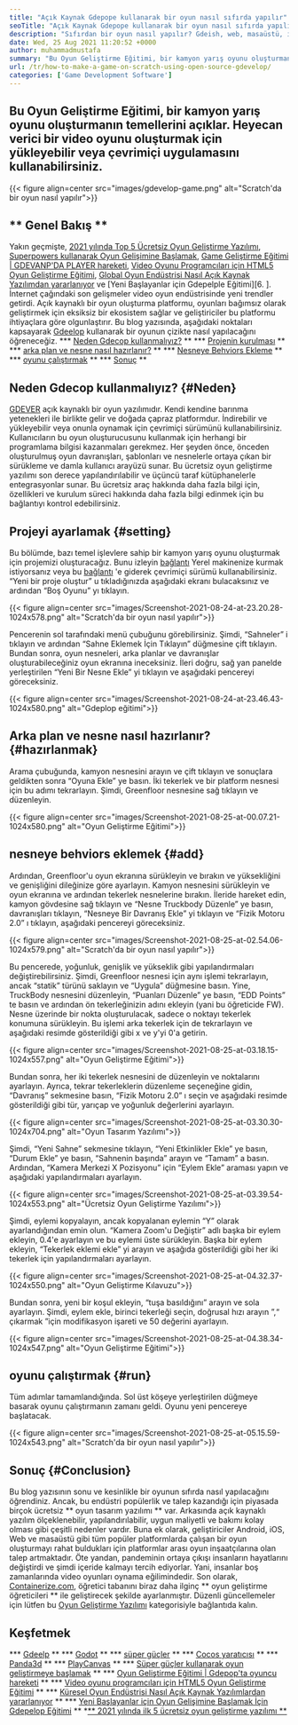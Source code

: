 ```yaml
---
title: "Açık Kaynak Gdepope kullanarak bir oyun nasıl sıfırda yapılır" 
seoTitle: "Açık Kaynak Gdepope kullanarak bir oyun nasıl sıfırda yapılır" 
description: "Sıfırdan bir oyun nasıl yapılır? Gdeish, web, masaüstü, iOS ve Android için video oyunları oluşturmak için birçok bileşen ve davranışla dolu mantıklı bir kullanıcı arayüzü sunar." 
date: Wed, 25 Aug 2021 11:20:52 +0000
author: muhammadmustafa
summary: "Bu Oyun Geliştirme Eğitimi, bir kamyon yarış oyunu oluşturmanın temellerini açıklar. Heyecan verici bir video oyunu oluşturmak için yükleyebilir veya çevrimiçi uygulamasını kullanabilirsiniz." 
url: /tr/how-to-make-a-game-on-scratch-using-open-source-gdevelop/
categories: ['Game Development Software']
---
```


## Bu Oyun Geliştirme Eğitimi, bir kamyon yarış oyunu oluşturmanın temellerini açıklar. Heyecan verici bir video oyunu oluşturmak için yükleyebilir veya çevrimiçi uygulamasını kullanabilirsiniz.

{{< figure align=center src="images/gdevelop-game.png" alt="Scratch'da bir oyun nasıl yapılır">}}


## ** Genel Bakış **
Yakın geçmişte, [2021 yılında Top 5 Ücretsiz Oyun Geliştirme Yazılımı][1], [Superpowers kullanarak Oyun Gelişimine Başlamak][2], [Game Geliştirme Eğitimi | GDEVANP'DA PLAYER hareketi][3], [Video Oyunu Programcıları için HTML5 Oyun Geliştirme Eğitimi][4], [Global Oyun Endüstrisi Nasıl Açık Kaynak Yazılımdan yararlanıyor][5] ve [Yeni Başlayanlar için Gdepelple Eğitimi][6. ]. İnternet çağındaki son gelişmeler video oyun endüstrisinde yeni trendler getirdi. Açık kaynaklı bir oyun oluşturma platformu, oyunları bağımsız olarak geliştirmek için eksiksiz bir ekosistem sağlar ve geliştiriciler bu platformu ihtiyaçlara göre olgunlaştırır. Bu blog yazısında, aşağıdaki noktaları kapsayarak [Gdeelop][7] kullanarak bir oyunun çizikte nasıl yapılacağını öğreneceğiz.
  *** [Neden Gdecop kullanmalıyız?][8] **
  *** [Projenin kurulması][9] **
  *** [arka plan ve nesne nasıl hazırlanır?][10] **
  *** [Nesneye Behviors Ekleme][11] **
  *** [oyunu çalıştırmak][12] **
  *** [Sonuç][13] **

## Neden Gdecop kullanmalıyız? {#Neden}
[GDEVER][7] açık kaynaklı bir oyun yazılımıdır. Kendi kendine barınma yetenekleri ile birlikte gelir ve doğada çapraz platformdur. İndirebilir ve yükleyebilir veya onunla oynamak için çevrimiçi sürümünü kullanabilirsiniz. Kullanıcıların bu oyun oluşturucusunu kullanmak için herhangi bir programlama bilgisi kazanmaları gerekmez. Her şeyden önce, önceden oluşturulmuş oyun davranışları, şablonları ve nesnelerle ortaya çıkan bir sürükleme ve damla kullanıcı arayüzü sunar. Bu ücretsiz oyun geliştirme yazılımı son derece yapılandırılabilir ve üçüncü taraf kütüphanelerle entegrasyonlar sunar. Bu ücretsiz araç hakkında daha fazla bilgi için, özellikleri ve kurulum süreci hakkında daha fazla bilgi edinmek için bu bağlantıyı kontrol edebilirsiniz.

## Projeyi ayarlamak {#setting}
Bu bölümde, bazı temel işlevlere sahip bir kamyon yarış oyunu oluşturmak için projemizi oluşturacağız. Bunu izleyin [bağlantı][6] Yerel makinenize kurmak istiyorsanız veya bu [bağlantı][14] 'e giderek çevrimiçi sürümü kullanabilirsiniz.
“Yeni bir proje oluştur” u tıkladığınızda aşağıdaki ekranı bulacaksınız ve ardından “Boş Oyunu” yı tıklayın.

{{< figure align=center src="images/Screenshot-2021-08-24-at-23.20.28-1024x578.png" alt="Scratch'da bir oyun nasıl yapılır">}}

Pencerenin sol tarafındaki menü çubuğunu görebilirsiniz. Şimdi, “Sahneler” i tıklayın ve ardından “Sahne Eklemek İçin Tıklayın” düğmesine çift tıklayın. Bundan sonra, oyun nesneleri, arka planlar ve davranışlar oluşturabileceğiniz oyun ekranına ineceksiniz. İleri doğru, sağ yan panelde yerleştirilen “Yeni Bir Nesne Ekle” yi tıklayın ve aşağıdaki pencereyi göreceksiniz.

{{< figure align=center src="images/Screenshot-2021-08-24-at-23.46.43-1024x580.png" alt="Gdeplop eğitimi">}}


## Arka plan ve nesne nasıl hazırlanır? {#hazırlanmak}
Arama çubuğunda, kamyon nesnesini arayın ve çift tıklayın ve sonuçlara geldikten sonra “Oyuna Ekle” ye basın. İki tekerlek ve bir platform nesnesi için bu adımı tekrarlayın. Şimdi, Greenfloor nesnesine sağ tıklayın ve düzenleyin.

{{< figure align=center src="images/Screenshot-2021-08-25-at-00.07.21-1024x580.png" alt="Oyun Geliştirme Eğitimi">}}


## nesneye behviors eklemek {#add}
Ardından, Greenfloor'u oyun ekranına sürükleyin ve bırakın ve yüksekliğini ve genişliğini dileğinize göre ayarlayın. Kamyon nesnesini sürükleyin ve oyun ekranına ve ardından tekerlek nesnelerine bırakın. İleride hareket edin, kamyon gövdesine sağ tıklayın ve “Nesne Truckbody Düzenle” ye basın, davranışları tıklayın, “Nesneye Bir Davranış Ekle” yi tıklayın ve “Fizik Motoru 2.0” ı tıklayın, aşağıdaki pencereyi göreceksiniz.

{{< figure align=center src="images/Screenshot-2021-08-25-at-02.54.06-1024x579.png" alt="Scratch'da bir oyun nasıl yapılır">}}

Bu pencerede, yoğunluk, genişlik ve yükseklik gibi yapılandırmaları değiştirebilirsiniz. Şimdi, Greenfloor nesnesi için aynı işlemi tekrarlayın, ancak “statik” türünü saklayın ve “Uygula” düğmesine basın. Yine, TruckBody nesnesini düzenleyin, “Puanları Düzenle” ye basın, “EDD Points” te basın ve ardından ön tekerleğinizin adını ekleyin (yani bu öğreticide FW). Nesne üzerinde bir nokta oluşturulacak, sadece o noktayı tekerlek konumuna sürükleyin. Bu işlemi arka tekerlek için de tekrarlayın ve aşağıdaki resimde gösterildiği gibi x ve y'yi 0'a getirin.

{{< figure align=center src="images/Screenshot-2021-08-25-at-03.18.15-1024x557.png" alt="Oyun Geliştirme Eğitimi">}}

Bundan sonra, her iki tekerlek nesnesini de düzenleyin ve noktalarını ayarlayın. Ayrıca, tekrar tekerleklerin düzenleme seçeneğine gidin, “Davranış” sekmesine basın, “Fizik Motoru 2.0” ı seçin ve aşağıdaki resimde gösterildiği gibi tür, yarıçap ve yoğunluk değerlerini ayarlayın.

{{< figure align=center src="images/Screenshot-2021-08-25-at-03.30.30-1024x704.png" alt="Oyun Tasarım Yazılımı">}}

Şimdi, “Yeni Sahne” sekmesine tıklayın, “Yeni Etkinlikler Ekle” ye basın, “Durum Ekle” ye basın, “Sahnenin başında” arayın ve “Tamam” a basın. Ardından, “Kamera Merkezi X Pozisyonu” için “Eylem Ekle” araması yapın ve aşağıdaki yapılandırmaları ayarlayın.

{{< figure align=center src="images/Screenshot-2021-08-25-at-03.39.54-1024x553.png" alt="Ücretsiz Oyun Geliştirme Yazılımı">}}

Şimdi, eylemi kopyalayın, ancak kopyalanan eylemin “Y” olarak ayarlandığından emin olun. “Kamera Zoom'u Değiştir” adlı başka bir eylem ekleyin, 0.4'e ayarlayın ve bu eylemi üste sürükleyin. Başka bir eylem ekleyin, “Tekerlek eklemi ekle” yi arayın ve aşağıda gösterildiği gibi her iki tekerlek için yapılandırmaları ayarlayın.

{{< figure align=center src="images/Screenshot-2021-08-25-at-04.32.37-1024x550.png" alt="Oyun Geliştirme Kılavuzu">}}

Bundan sonra, yeni bir koşul ekleyin, “tuşa basıldığını” arayın ve sola ayarlayın. Şimdi, eylem ekle, birinci tekerleği seçin, doğrusal hızı arayın ”,“ çıkarmak ”için modifikasyon işareti ve 50 değerini ayarlayın.

{{< figure align=center src="images/Screenshot-2021-08-25-at-04.38.34-1024x547.png" alt="Oyun Geliştirme Eğitimi">}}


## oyunu çalıştırmak {#run}
Tüm adımlar tamamlandığında. Sol üst köşeye yerleştirilen düğmeye basarak oyunu çalıştırmanın zamanı geldi. Oyunu yeni pencereye başlatacak.

{{< figure align=center src="images/Screenshot-2021-08-25-at-05.15.59-1024x543.png" alt="Scratch'da bir oyun nasıl yapılır">}}


## Sonuç {#Conclusion}
Bu blog yazısının sonu ve kesinlikle bir oyunun sıfırda nasıl yapılacağını öğrendiniz. Ancak, bu endüstri popülerlik ve talep kazandığı için piyasada birçok ücretsiz ** oyun tasarım yazılımı ** var. Arkasında açık kaynaklı yazılım ölçeklenebilir, yapılandırılabilir, uygun maliyetli ve bakımı kolay olması gibi çeşitli nedenler vardır. Buna ek olarak, geliştiriciler Android, iOS, Web ve masaüstü gibi tüm popüler platformlarda çalışan bir oyun oluşturmayı rahat buldukları için platformlar arası oyun inşaatçılarına olan talep artmaktadır. Öte yandan, pandeminin ortaya çıkışı insanların hayatlarını değiştirdi ve şimdi içeride kalmayı tercih ediyorlar. Yani, insanlar boş zamanlarında video oyunları oynama eğilimindedir.
Son olarak, [Containerize.com][15], öğretici tabanını biraz daha ilginç ** oyun geliştirme öğreticileri ** ile geliştirecek şekilde ayarlanmıştır. Düzenli güncellemeler için lütfen bu [Oyun Geliştirme Yazılımı][16] kategorisiyle bağlantıda kalın.

## Keşfetmek
  *** [Gdeelp][7] **
  *** [Godot][17] **
  *** [süper güçler][18] **
  *** [Cocos yaratıcısı][19] **
  *** [Panda3d][20] **
  *** [PlayCanvas][21] **
  *** [Süper güçler kullanarak oyun geliştirmeye başlamak][2] **
  *** [Oyun Geliştirme Eğitimi | Gdepop'ta oyuncu hareketi][3] **
  *** [Video oyunu programcıları için HTML5 Oyun Geliştirme Eğitimi][4] **
  *** [Küresel Oyun Endüstrisi Nasıl Açık Kaynak Yazılımlardan yararlanıyor][5] **
  *** [Yeni Başlayanlar için Oyun Gelişimine Başlamak İçin Gdepelop Eğitimi][6] **
  *[** 2021 yılında ilk 5 ücretsiz oyun geliştirme yazılımı **][1]

  
[1]: https://blog.containerize.com/game-development-software/top-5-free-game-development-software-in-the-year-2021/
[2]: https://blog.containerize.com/game-development-software/superpowers-animation-getting-started-with-game-development/
[3]: https://blog.containerize.com/game-development-software/game-development-tutorial-player-movement-in-gdevelop/
[4]: https://blog.containerize.com/2021/05/19/html5-game-development-tutorial-for-video-game-programmers/
[5]: https://blog.containerize.com/game-development-software/how-global-gaming-market-leveraging-open-source-software/
[6]: https://blog.containerize.com/game-development-software/game-development-tutorial-player-movement-in-gdevelop/
[7]: https://products.containerize.com/game-development-software/gdevelop/
[8]: #why
[9]: #setting
[10]: #prepare
[11]: #add
[12]: #run
[13]: #Conclusion
[14]: https://editor.gdevelop-app.com/
[15]: https://www.containerize.com/
[16]: https://products.containerize.com/game-development-software/
[17]: https://products.containerize.com/game-development-software/godot/
[18]: https://products.containerize.com/game-development-software/superpowers/
[19]: https://products.containerize.com/game-development-software/cocos-creator/
[20]: https://products.containerize.com/game-development-software/panda3d/
[21]: https://products.containerize.com/game-development-software/playcanvas/
